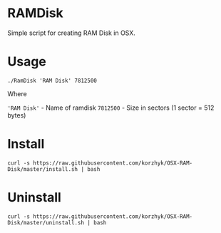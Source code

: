 # RAMDisk
Simple script for creating RAM Disk in OSX.

# Usage
	
	./RamDisk 'RAM Disk' 7812500

Where

`'RAM Disk'` - Name of ramdisk
`7812500` - Size in sectors (1 sector = 512 bytes)

# Install

	curl -s https://raw.githubusercontent.com/korzhyk/OSX-RAM-Disk/master/install.sh | bash

# Uninstall

	curl -s https://raw.githubusercontent.com/korzhyk/OSX-RAM-Disk/master/uninstall.sh | bash